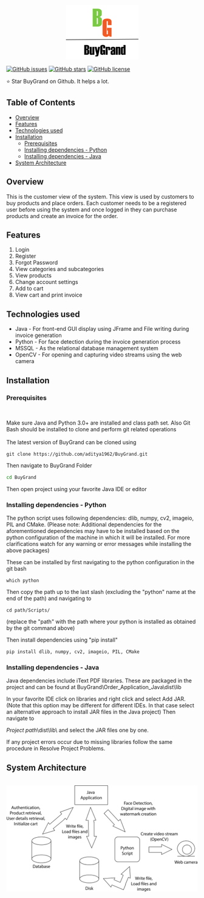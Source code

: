 <p align="center"><img src="https://github.com/aditya1962/BuyGrand/blob/master/Order_Application_Java/Logo.png" alt="logo"></p>

[![GitHub issues](https://img.shields.io/github/issues/aditya1962/BuyGrand)](https://github.com/aditya1962/BuyGrand/issues)
[![GitHub stars](https://img.shields.io/github/stars/aditya1962/BuyGrand)](https://github.com/aditya1962/BuyGrand/stargazers)
[![GitHub license](https://img.shields.io/github/license/aditya1962/BuyGrand)](https://github.com/aditya1962/BuyGrand/blob/master/LICENSE)

:star: Star BuyGrand on Github. It helps a lot.

<h2> Table of Contents </h2>

- <a href="#overview"> Overview </a>
- <a href="#features"> Features </a>
- <a href="#technologies"> Technologies used </a>
- <a href="#installation"> Installation </a>
    - <a href="#prerequisites"> Prerequisites </a>
    - <a href="#python"> Installing dependencies - Python </a>
    - <a href="#java"> Installing dependencies  - Java </a>
- <a href="#system-architecture"> System Architecture </a>

<h2 id="overview"> Overview </h2>

This is the customer view of the system. This view is used by customers to buy products and place orders. Each customer needs to be a registered user before using the system and once logged in they can purchase products and create an invoice for the order.

<h2 id="features">Features</h2>
<ol>
<li>Login</li> 
<li>Register</li> 
<li>Forgot Password</li> 
<li>View categories and subcategories</li> 
<li>View products</li> 
<li>Change account settings</li> 
<li>Add to cart</li> 
<li>View cart and print invoice</li> 
</ol>


<h2 id="technologies"> Technologies used </h2>

-  Java - For front-end GUI display using JFrame and File writing during invoice generation 
-  Python  - For face detection during the invoice generation process 
-  MSSQL - As the relational database management system 
-  OpenCV - For opening and capturing video streams using the web camera 

<h2 id="installation"> Installation </h2>

<h3 id="prerequisites"> Prerequisites </h3>
<br/>
<p>Make sure Java and Python 3.0+ are installed and class path set. Also Git Bash should be installed to clone and perform git related operations
<br/><br/>
The latest version of BuyGrand can be cloned using

```git
git clone https://github.com/aditya1962/BuyGrand.git 
```
Then navigate to BuyGrand Folder

```cmd
cd BuyGrand
```
Then open project using your favorite Java IDE or editor

<h3 id="python"> Installing dependencies - Python </h3>

The python script uses following dependencies: dlib, numpy, cv2, imageio, PIL and CMake. (Please note: Additional dependencies for the aforementioned dependencies may have to be installed based on the python configuration of the machine in which it will be installed. For more clarifications watch for any warning or error messages while installing the above packages)

These can be installed by first navigating to the python configuration in the git bash

```git
which python
```
Then copy the path up to the last slash (excluding the "python" name at the end of the path) and navigating to 

```
cd path/Scripts/
```
(replace the "path" with the path where your python is installed as obtained by the git command above)

Then install dependencies using "pip install"

```python
pip install dlib, numpy, cv2, imageio, PIL, CMake
```

<h3 id="java"> Installing dependencies  - Java </h3>

Java dependencies include iText PDF libraries. These are packaged in the project and can be found at BuyGrand\Order_Application_Java\dist\lib

In your favorite IDE click on libraries and right click and select Add JAR. (Note that this option may be different for different IDEs. In that case select an alternative approach to install JAR files in the Java project) Then navigate to 

<i>Project path</i>\dist\lib\ and select the JAR files one by one.

If any project errors occur due to missing libraries follow the same procedure in Resolve Project Problems.
</p>

<h2 id="system-architecture"> System Architecture</h2>
<br>

<div align="center"><img src="https://raw.githubusercontent.com/aditya1962/BuyGrand/master/System%20Architecture.png" alt="System Architecture"></div>
